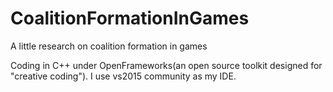# CoalitionFormationInGames
A little research on coalition formation in games

Coding in C++ under OpenFrameworks(an open source toolkit designed for "creative coding"). I use vs2015 community as my IDE.

